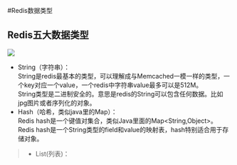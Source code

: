 #Redis数据类型

## Redis五大数据类型
![](/img/reids/redis-data-type.png)
- String（字符串）：<br>
String是redis最基本的类型，可以理解成与Memcached一模一样的类型，一个key对应一个value，一个redis中字符串value最多可以是512M。<br>
String类型是二进制安全的。意思是redis的String可以包含任何数据。比如jpg图片或者序列化的对象。
- Hash（哈希，类似java里的Map）：<br>
Redis hash是一个键值对集合，类似Java里面的Map<String,Object>。<br>
Redis hash是一个String类型的field和value的映射表，hash特别适合用于存储对象。

> - List(列表)：


